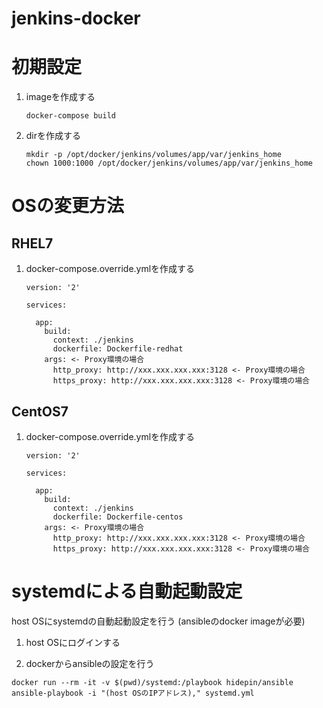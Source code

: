 jenkins-docker
============================================================

初期設定
============================================================

1. imageを作成する

    ```
    docker-compose build
    ```

2. dirを作成する

    ```
    mkdir -p /opt/docker/jenkins/volumes/app/var/jenkins_home
    chown 1000:1000 /opt/docker/jenkins/volumes/app/var/jenkins_home
    ```

OSの変更方法
============================================================

RHEL7
------------------------------------------------------------

1. docker-compose.override.ymlを作成する

    ```
    version: '2'

    services:

      app:
        build:
          context: ./jenkins
          dockerfile: Dockerfile-redhat
        args: <- Proxy環境の場合
          http_proxy: http://xxx.xxx.xxx.xxx:3128 <- Proxy環境の場合
          https_proxy: http://xxx.xxx.xxx.xxx:3128 <- Proxy環境の場合
    ```

CentOS7
------------------------------------------------------------

1. docker-compose.override.ymlを作成する

    ```
    version: '2'

    services:

      app:
        build:
          context: ./jenkins
          dockerfile: Dockerfile-centos
        args: <- Proxy環境の場合
          http_proxy: http://xxx.xxx.xxx.xxx:3128 <- Proxy環境の場合
          https_proxy: http://xxx.xxx.xxx.xxx:3128 <- Proxy環境の場合
    ```

systemdによる自動起動設定
============================================================
host OSにsystemdの自動起動設定を行う
(ansibleのdocker imageが必要)

1. host OSにログインする

2. dockerからansibleの設定を行う

  ``` shell
  docker run --rm -it -v $(pwd)/systemd:/playbook hidepin/ansible ansible-playbook -i "(host OSのIPアドレス)," systemd.yml
  ```
